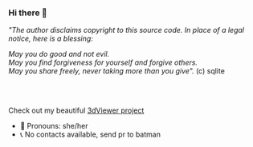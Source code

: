 ### Hi there 👋

*"The author disclaims copyright to this source code.  In place of*
*a legal notice, here is a blessing:*

*May you do good and not evil.*  
*May you find forgiveness for yourself and forgive others.*  
*May you share freely, never taking more than you give".* (c) sqlite

<br/><br/>

Check out my beautiful [3dViewer project](https://github.com/GrusnyDance/3dViewer)

- 👫 Pronouns: she/her
- 📞 No contacts available, send pr to batman

